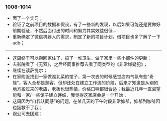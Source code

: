 ### 1008-1014
- 面了一个实习；
- 验证了之前项目的数据和假设，有了一些新的发现，以后如果可能还是要做好前期验证，不然后面付出的时间和努力其实效益很低…
- 重新确定了微信机器人的需求，制定了新的项目计划，借项目也多了解了一下adb；

---
- 这周终于可以搬回家住了，搞了一堆卫生，做了家里一些小部件的更新；
- 去影院看了《无双》，之后经同事推荐去看了同类型的《非常嫌疑犯》；
- 继续在读萨提尔；
- 在家附近找到一家做湖北菜的馆子，第一次去的时候感觉店内气氛有些“奇怪”，客人全都是熟客，但却还处在建立工作流的阶段，后来才知道是从别的地方搬过来的老店，老板也很热情，价格口味都很合适；我最近几年一直渴望能和一家/一些馆子建立连结，我觉得这家店会是一个开始；
- 这周因为“自我认同感”的问题，在某几天的下午时段非常抑郁，抑郁到咖啡因也拯救不了我；
- 跟公司去团建；


